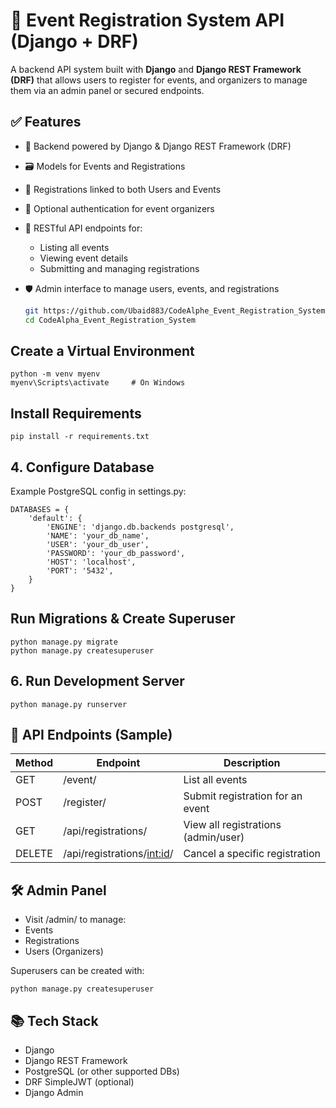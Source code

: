 # 🎉 Event Registration System API (Django + DRF)
A backend API system built with **Django** and **Django REST Framework (DRF)** that allows users to register for events, and organizers to manage them via an admin panel or secured endpoints.
## ✅ Features
- 🔧 Backend powered by Django & Django REST Framework (DRF)
- 🗃️ Models for Events and Registrations
- 🔗 Registrations linked to both Users and Events
- 🔐 Optional authentication for event organizers
- 📃 RESTful API endpoints for:
  - Listing all events
  - Viewing event details
  - Submitting and managing registrations
- 🛡️ Admin interface to manage users, events, and registrations

    ```bash
    git https://github.com/Ubaid883/CodeAlphe_Event_Registration_System.git
    cd CodeAlpha_Event_Registration_System


##  Create a Virtual Environment

    
    python -m venv myenv
    myenv\Scripts\activate     # On Windows

## Install Requirements

    pip install -r requirements.txt


## 4. Configure Database
Example PostgreSQL config in settings.py:


    
    DATABASES = {
        'default': {
            'ENGINE': 'django.db.backends postgresql',
            'NAME': 'your_db_name',
            'USER': 'your_db_user',
            'PASSWORD': 'your_db_password',
            'HOST': 'localhost',
            'PORT': '5432',
        }
    }

## Run Migrations & Create Superuser

    python manage.py migrate
    python manage.py createsuperuser

## 6. Run Development Server

    python manage.py runserver


## 🧪 API Endpoints (Sample)
| Method |	Endpoint |	Description |
| -------|-----------|--------------|
|GET     |/event/|	List all events |
|POST|	/register/|	Submit registration for an event
|GET|	/api/registrations/|	View all registrations (admin/user)
|DELETE|	/api/registrations/<int:id>/|	Cancel a specific registration

## 🛠 Admin Panel
- Visit /admin/ to manage:
- Events
- Registrations
- Users (Organizers)

Superusers can be created with:

    python manage.py createsuperuser

## 📚 Tech Stack
- Django
- Django REST Framework
- PostgreSQL (or other supported DBs)
- DRF SimpleJWT (optional)
- Django Admin

